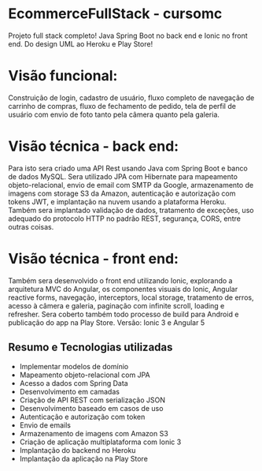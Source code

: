 # EcommerceFullStack - cursomc

Projeto full stack completo! Java Spring Boot no back end e Ionic no front end. Do design UML ao Heroku e Play Store!

# Visão funcional:

Construição de login, cadastro de usuário, fluxo completo de navegação de carrinho de compras, fluxo de fechamento de pedido, tela de perfil de usuário com envio de foto tanto pela câmera quanto pela galeria.

# Visão técnica - back end:
Para isto sera criado uma API Rest usando Java com Spring Boot e banco de dados MySQL. Sera utilizado JPA com Hibernate para mapeamento objeto-relacional, envio de email com SMTP da Google, armazenamento de imagens com storage S3 da Amazon, autenticação e autorização com tokens JWT, e implantação na nuvem usando a plataforma Heroku. Também sera implantado validação de dados, tratamento de exceções, uso adequado do protocolo HTTP no padrão REST, segurança, CORS, entre outras coisas.

# Visão técnica - front end:
Também sera desenvolvido o front end utilizando Ionic, explorando a arquitetura MVC do Angular, os componentes visuais do Ionic, Angular reactive forms, navegação, interceptors, local storage, tratamento de erros, acesso à câmera e galeria, paginação com infinite scroll, loading e refresher. Sera coberto também todo processo de build para Android e publicação do app na Play Store.
Versão: Ionic 3 e Angular 5

## Resumo e Tecnologias utilizadas
- Implementar modelos de domínio
- Mapeamento objeto-relacional com JPA
- Acesso a dados com Spring Data
- Desenvolvimento em camadas
- Criação de API REST com serialização JSON
- Desenvolvimento baseado em casos de uso
- Autenticação e autorização com token
- Envio de emails
- Armazenamento de imagens com Amazon S3
- Criação de aplicação multiplataforma com Ionic 3
- Implantação do backend no Heroku
- Implantação da aplicação na Play Store
